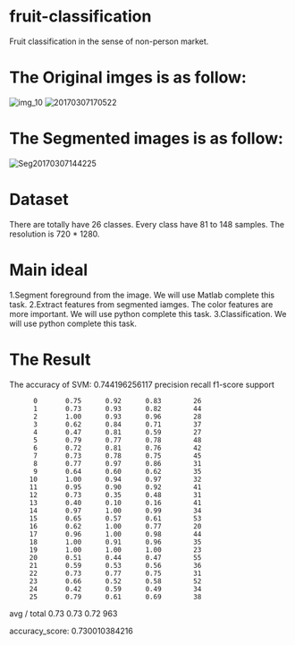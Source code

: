 # fruit-classification
Fruit classification in the sense of non-person market.
# The Original imges is as follow:
![img_10](https://github.com/Laviyy/fruit-classification/blob/master/originalImgSamples/img_10.jpg)
![20170307170522](https://github.com/Laviyy/fruit-classification/blob/master/originalImgSamples/20170307170522.jpg)
# The Segmented images  is as follow:
![Seg20170307144225](https://github.com/Laviyy/fruit-classification/blob/master/ROIImgSamples/Seg20170307144225.jpg)
# Dataset
There are totally have 26 classes. Every class have 81 to 148 samples. The resolution is 720 * 1280.
# Main ideal
1.Segment foreground from the image. We will use Matlab complete this task.
2.Extract features from segmented iamges. The color features are more important. We will use python complete this task.
3.Classification. We will use python complete this task.
# The Result
The accuracy of SVM:
0.744196256117
             precision    recall  f1-score   support

          0       0.75      0.92      0.83        26
          1       0.73      0.93      0.82        44
          2       1.00      0.93      0.96        28
          3       0.62      0.84      0.71        37
          4       0.47      0.81      0.59        27
          5       0.79      0.77      0.78        48
          6       0.72      0.81      0.76        42
          7       0.73      0.78      0.75        45
          8       0.77      0.97      0.86        31
          9       0.64      0.60      0.62        35
         10       1.00      0.94      0.97        32
         11       0.95      0.90      0.92        41
         12       0.73      0.35      0.48        31
         13       0.40      0.10      0.16        41
         14       0.97      1.00      0.99        34
         15       0.65      0.57      0.61        53
         16       0.62      1.00      0.77        20
         17       0.96      1.00      0.98        44
         18       1.00      0.91      0.96        35
         19       1.00      1.00      1.00        23
         20       0.51      0.44      0.47        55
         21       0.59      0.53      0.56        36
         22       0.73      0.77      0.75        31
         23       0.66      0.52      0.58        52
         24       0.42      0.59      0.49        34
         25       0.79      0.61      0.69        38

avg / total       0.73      0.73      0.72       963

accuracy_score: 0.730010384216
